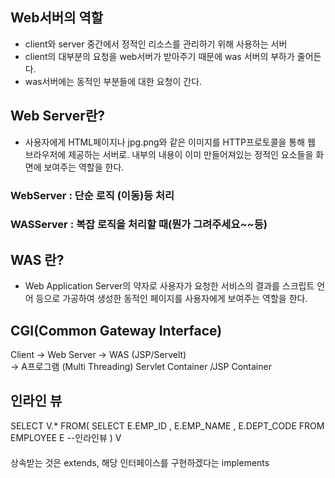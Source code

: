 ## Web서버의 역할
- client와 server 중간에서 정적인 리소스를 관리하기 위해 사용하는 서버
- client의 대부분의 요청을 web서버가 받아주기 때문에 was 서버의 부하가 줄어든다.
- was서버에는 동적인 부분들에 대한 요청이 간다.

## Web Server란?
- 사용자에게 HTML페이지나 jpg.png와 같은 이미지를 HTTP프로토콜을 통해 
  웹 브라우저에 제공하는 서버로. 
  내부의 내용이 이미 만들어져있는 정적인 요소들을 화면에 보여주는 역할을 한다.

### WebServer : 단순 로직 (이동)등 처리  
### WASServer : 복잡 로직을 처리할 때(뭔가 그려주세요~~등)

## WAS 란?
 - Web Application Server의 약자로 사용자가 요청한 서비스의 결과를 스크립트 언어 등으로 가공하여 생성한 동적인 페이지를 사용자에게 보여주는 역할을 한다.

## CGI(Common Gateway Interface)


Client -> Web Server -> WAS (JSP/Servelt)         
->   A프로그램 (Multi Threading)
    Servlet Container /JSP Container

## 인라인 뷰
SELECT
       V.*
  FROM( SELECT E.EMP_ID
             , E.EMP_NAME
             , E.DEPT_CODE
          FROM EMPLOYEE E --인라인뷰
      ) V


####
상속받는 것은 extends, 해당 인터페이스를 구현하겠다는 implements

